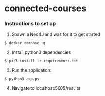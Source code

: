 # connected-courses

### Instructions to set up

1. Spawn a Neo4J and wait for it to get started
```code
$ docker compose up
```

2. Install python3 dependencies
```code
$ pip3 install -r requirements.txt
```

3. Run the application:
```code
$ python3 app.py
```

4. Navigate to localhost:5005/results

